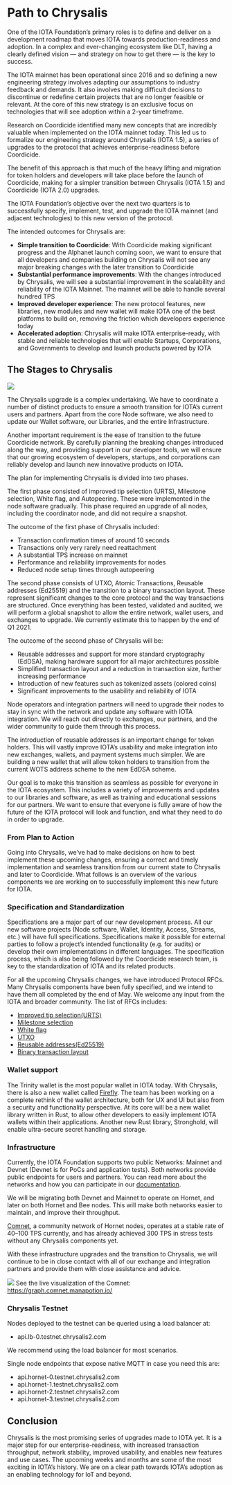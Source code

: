 # Path to Chrysalis

One of the IOTA Foundation’s primary roles is to define and deliver on a development roadmap that moves IOTA towards production-readiness and adoption. In a complex and ever-changing ecosystem like DLT, having a clearly defined vision — and strategy on how to get there — is the key to success.

The IOTA mainnet has been operational since 2016 and so defining a new engineering strategy involves adapting our assumptions to industry feedback and demands. It also involves making difficult decisions to discontinue or redefine certain projects that are no longer feasible or relevant. At the core of this new strategy is an exclusive focus on technologies that will see adoption within a 2-year timeframe.

Research on Coordicide identified many new concepts that are incredibly valuable when implemented on the IOTA mainnet today. This led us to formalize our engineering strategy around Chrysalis (IOTA 1.5), a series of upgrades to the protocol that achieves enterprise-readiness before Coordicide.  

The benefit of this approach is that much of the heavy lifting and migration for token holders and developers will take place before the launch of Coordicide, making for a simpler transition between Chrysalis (IOTA 1.5) and Coordicide (IOTA 2.0) upgrades.

The IOTA Foundation’s objective over the next two quarters is to successfully specify, implement, test, and upgrade the IOTA mainnet (and adjacent technologies) to this new version of the protocol.

The intended outcomes for Chrysalis are:

- **Simple transition to Coordicide**: 
With Coordicide making significant progress and the Alphanet launch coming soon, we want to ensure that all developers and companies building on Chrysalis will not see any major breaking changes with the later transition to Coordicide
- **Substantial performance improvements**: 
With the changes introduced by Chrysalis, we will see a substantial improvement in the scalability and reliability of the IOTA Mainnet. The mainnet will be able to handle several hundred TPS
- **Improved developer experience**: 
The new protocol features, new libraries, new modules and new wallet will make IOTA one of the best platforms to build on, removing the friction which developers experience today
- **Accelerated adoption**: 
Chrysalis will make IOTA enterprise-ready, with stable and reliable technologies that will enable Startups, Corporations, and Governments to develop and launch products powered by IOTA

## The Stages to Chrysalis

![](./assets/path_to_chrysalis/01.png)

The Chrysalis upgrade is a complex undertaking. We have to coordinate a number of distinct products to ensure a smooth transition for IOTA’s current users and partners. Apart from the core Node software, we also need to update our Wallet software, our Libraries, and the entire Infrastructure.  

Another important requirement is the ease of transition to the future Coordicide network. By carefully planning the breaking changes introduced along the way, and providing support in our developer tools, we will ensure that our growing ecosystem of developers, startups, and corporations can reliably develop and launch new innovative products on IOTA.  

The plan for implementing Chrysalis is divided into two phases.

The first phase consisted of improved tip selection (URTS), Milestone selection, White flag, and Autopeering. These were implemented in the node software gradually. This phase required an upgrade of all nodes, including the coordinator node, and did not require a snapshot.  

The outcome of the first phase of Chrysalis included:

- Transaction confirmation times of around 10 seconds
- Transactions only very rarely need reattachment
- A substantial TPS increase on mainnet
- Performance and reliability improvements for nodes
- Reduced node setup times through autopeering

The second phase consists of UTXO, Atomic Transactions, Reusable addresses (Ed25519) and the transition to a binary transaction layout. These represent significant changes to the core protocol and the way transactions are structured. Once everything has been tested, validated and audited, we will perform a global snapshot to allow the entire network, wallet users, and exchanges to upgrade. We currently estimate this to happen by the end of Q1 2021.  

The outcome of the second phase of Chrysalis will be:

- Reusable addresses and support for more standard cryptography (EdDSA), making hardware support for all major architectures possible
- Simplified transaction layout and a reduction in transaction size, further increasing performance
- Introduction of new features such as tokenized assets (colored coins)
- Significant improvements to the usability and reliability of IOTA


Node operators and integration partners will need to upgrade their nodes to stay in sync with the network and update any software with IOTA integration. We will reach out directly to exchanges, our partners, and the wider community to guide them through this process.

The introduction of reusable addresses is an important change for token holders. This will vastly improve IOTA’s usability and make integration into new exchanges, wallets, and payment systems much simpler. We are building a new wallet that will allow token holders to transition from the current WOTS address scheme to the new EdDSA scheme.  

Our goal is to make this transition as seamless as possible for everyone in the IOTA ecosystem. This includes a variety of improvements and updates to our libraries and software, as well as training and educational sessions for our partners. We want to ensure that everyone is fully aware of how the future of the IOTA protocol will look and function, and what they need to do in order to upgrade.


### From Plan to Action

Going into Chrysalis, we’ve had to make decisions on how to best implement these upcoming changes, ensuring a correct and timely implementation and seamless transition from our current state to Chrysalis and later to Coordicide. What follows is an overview of the various components we are working on to successfully implement this new future for IOTA.

### Specification and Standardization

Specifications are a major part of our new development process. All our new software projects (Node software, Wallet, Identity, Access, Streams, etc.) will have full specifications. Specifications make it possible for external parties to follow a project’s intended functionality (e.g. for audits) or develop their own implementations in different languages. The specification process, which is also being followed by the Coordicide research team, is key to the standardization of IOTA and its related products.

For all the upcoming Chrysalis changes, we have introduced Protocol RFCs. Many Chrysalis components have been fully specified, and we intend to have them all completed by the end of May. We welcome any input from the IOTA and broader community. The list of RFCs includes:  

- [Improved tip selection(URTS)](https://github.com/luca-moser/protocol-rfcs/blob/rfc-urts-tip-sel/text/0008-weighted-uniform-random-tip-selection/0008-weighted-uniform-random-tip-selection.md)
- [Milestone selection](https://github.com/Wollac/protocol-rfcs/blob/milestone-merkle-validation/text/0012-milestone-merkle-validation/0012-milestone-merkle-validation.md)
- [White flag](https://github.com/thibault-martinez/protocol-rfcs/blob/rfc-white-flag/text/0005-white-flag/0005-white-flag.md)
- [UTXO](https://github.com/hmoog/protocol-rfcs/blob/master/text/0011-utxo-model/0011-utxo-model.md)
- [Reusable addresses(Ed25519)](https://github.com/Wollac/protocol-rfcs/blob/ed25519/text/0009-ed25519-signature-scheme/0009-ed25519-signature-scheme.md)
- [Binary transaction layout](https://iota.cafe/t/binary-transaction-layout/324)


### Wallet support

The Trinity wallet is the most popular wallet in IOTA today. With Chrysalis, there is also a new wallet called [Firefly](https://blog.iota.org/firefly-iota-next-generation-wallet-26bdd4d01510/). The team has been working on a complete rethink of the wallet architecture, both for UX and UI but also from a security and functionality perspective. At its core will be a new wallet library written in Rust, to allow other developers to easily implement IOTA wallets within their applications. Another new Rust library, Stronghold, will enable ultra-secure secret handling and storage.  

### Infrastructure

Currently, the IOTA Foundation supports two public Networks: Mainnet and Devnet (Devnet is for PoCs and application tests). Both networks provide public endpoints for users and partners. You can read more about the networks and how you can participate in our [documentation](https://docs.iota.org/getting-started/0.1/network/iota-networks?q=Devnet&highlights=devnet).  

We will be migrating both Devnet and Mainnet to operate on Hornet, and later on both Hornet and Bee nodes. This will make both networks easier to maintain, and improve their throughput.

[Comnet](https://comnet.thetangle.org/), a community network of Hornet nodes, operates at a stable rate of 40–100 TPS currently, and has already achieved 300 TPS in stress tests without any Chrysalis components yet.

With these infrastructure upgrades and the transition to Chrysalis, we will continue to be in close contact with all of our exchange and integration partners and provide them with close assistance and advice.

![](./assets/path_to_chrysalis/02.png)
See the live visualization of the Comnet: https://graph.comnet.manapotion.io/  


### Chrysalis Testnet
Nodes deployed to the testnet can be queried using a load balancer at:

- api.lb-0.testnet.chrysalis2.com

We recommend using the load balancer for most scenarios.

Single node endpoints that expose native MQTT in case you need this are:

- api.hornet-0.testnet.chrysalis2.com
- api.hornet-1.testnet.chrysalis2.com
- api.hornet-2.testnet.chrysalis2.com
- api.hornet-3.testnet.chrysalis2.com

## Conclusion

Chrysalis is the most promising series of upgrades made to IOTA yet. It is a major step for our enterprise-readiness, with increased transaction throughput, network stability, improved usability, and enables new features and use cases. The upcoming weeks and months are some of the most exciting in IOTA’s history. We are on a clear path towards IOTA’s adoption as an enabling technology for IoT and beyond.